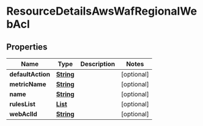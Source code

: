 

# ResourceDetailsAwsWafRegionalWebAcl


## Properties

| Name | Type | Description | Notes |
|------------ | ------------- | ------------- | -------------|
|**defaultAction** | [**String**](String.md) |  |  [optional] |
|**metricName** | [**String**](String.md) |  |  [optional] |
|**name** | [**String**](String.md) |  |  [optional] |
|**rulesList** | [**List**](List.md) |  |  [optional] |
|**webAclId** | [**String**](String.md) |  |  [optional] |



